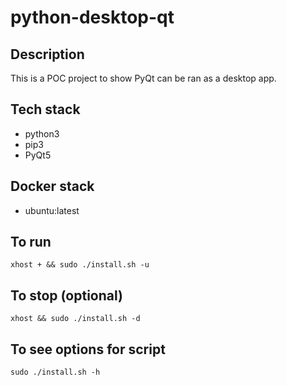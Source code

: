 # python-desktop-qt

## Description
This is a POC project to show
PyQt can be ran as a desktop app.

## Tech stack
- python3
- pip3
- PyQt5

## Docker stack
- ubuntu:latest

## To run
`xhost + && sudo ./install.sh -u`

## To stop (optional)
`xhost && sudo ./install.sh -d`

## To see options for script
`sudo ./install.sh -h`
